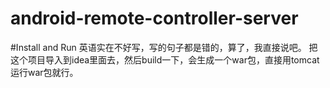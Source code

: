 # android-remote-controller-server

#Install and Run
英语实在不好写，写的句子都是错的，算了，我直接说吧。
把这个项目导入到idea里面去，然后build一下，会生成一个war包，直接用tomcat运行war包就行。
